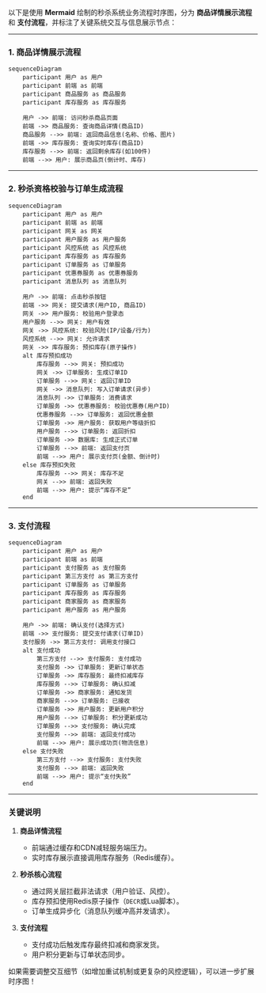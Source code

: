 以下是使用 **Mermaid** 绘制的秒杀系统业务流程时序图，分为 **商品详情展示流程** 和 **支付流程**，并标注了关键系统交互与信息展示节点：

---

### **1. 商品详情展示流程**
```mermaid
sequenceDiagram
    participant 用户 as 用户
    participant 前端 as 前端
    participant 商品服务 as 商品服务
    participant 库存服务 as 库存服务

    用户 ->> 前端: 访问秒杀商品页面
    前端 ->> 商品服务: 查询商品详情(商品ID)
    商品服务 -->> 前端: 返回商品信息(名称、价格、图片)
    前端 ->> 库存服务: 查询实时库存(商品ID)
    库存服务 -->> 前端: 返回剩余库存(如100件)
    前端 -->> 用户: 展示商品页(倒计时、库存)
```

---

### **2. 秒杀资格校验与订单生成流程**
```mermaid
sequenceDiagram
    participant 用户 as 用户
    participant 前端 as 前端
    participant 网关 as 网关
    participant 用户服务 as 用户服务
    participant 风控系统 as 风控系统
    participant 库存服务 as 库存服务
    participant 订单服务 as 订单服务
    participant 优惠券服务 as 优惠券服务
    participant 消息队列 as 消息队列

    用户 ->> 前端: 点击秒杀按钮
    前端 ->> 网关: 提交请求(用户ID, 商品ID)
    网关 ->> 用户服务: 校验用户登录态
    用户服务 -->> 网关: 用户有效
    网关 ->> 风控系统: 校验风险(IP/设备/行为)
    风控系统 -->> 网关: 允许请求
    网关 ->> 库存服务: 预扣库存(原子操作)
    alt 库存预扣成功
        库存服务 -->> 网关: 预扣成功
        网关 ->> 订单服务: 生成订单ID
        订单服务 -->> 网关: 返回订单ID
        网关 ->> 消息队列: 写入订单请求(异步)
        消息队列 ->> 订单服务: 消费请求
        订单服务 ->> 优惠券服务: 校验优惠券(用户ID)
        优惠券服务 -->> 订单服务: 返回优惠金额
        订单服务 ->> 用户服务: 获取用户等级折扣
        用户服务 -->> 订单服务: 返回折扣
        订单服务 ->> 数据库: 生成正式订单
        订单服务 -->> 前端: 返回支付页
        前端 -->> 用户: 展示支付页(金额、倒计时)
    else 库存预扣失败
        库存服务 -->> 网关: 库存不足
        网关 -->> 前端: 返回失败
        前端 -->> 用户: 提示“库存不足”
    end
```

---

### **3. 支付流程**
```mermaid
sequenceDiagram
    participant 用户 as 用户
    participant 前端 as 前端
    participant 支付服务 as 支付服务
    participant 第三方支付 as 第三方支付
    participant 订单服务 as 订单服务
    participant 库存服务 as 库存服务
    participant 商家服务 as 商家服务
    participant 用户服务 as 用户服务

    用户 ->> 前端: 确认支付(选择方式)
    前端 ->> 支付服务: 提交支付请求(订单ID)
    支付服务 ->> 第三方支付: 调用支付接口
    alt 支付成功
        第三方支付 -->> 支付服务: 支付成功
        支付服务 ->> 订单服务: 更新订单状态
        订单服务 ->> 库存服务: 最终扣减库存
        库存服务 -->> 订单服务: 确认扣减
        订单服务 ->> 商家服务: 通知发货
        商家服务 -->> 订单服务: 已接收
        订单服务 ->> 用户服务: 更新用户积分
        用户服务 -->> 订单服务: 积分更新成功
        订单服务 -->> 支付服务: 确认完成
        支付服务 -->> 前端: 返回支付成功
        前端 -->> 用户: 展示成功页(物流信息)
    else 支付失败
        第三方支付 -->> 支付服务: 支付失败
        支付服务 -->> 前端: 返回失败
        前端 -->> 用户: 提示“支付失败”
    end
```

---

### **关键说明**
1. **商品详情流程**  
   - 前端通过缓存和CDN减轻服务端压力。  
   - 实时库存展示直接调用库存服务（Redis缓存）。  

2. **秒杀核心流程**  
   - 通过网关层拦截非法请求（用户验证、风控）。  
   - 库存预扣使用Redis原子操作（`DECR`或Lua脚本）。  
   - 订单生成异步化（消息队列缓冲高并发请求）。  

3. **支付流程**  
   - 支付成功后触发库存最终扣减和商家发货。  
   - 用户积分更新与订单状态同步。  

如果需要调整交互细节（如增加重试机制或更复杂的风控逻辑），可以进一步扩展时序图！


